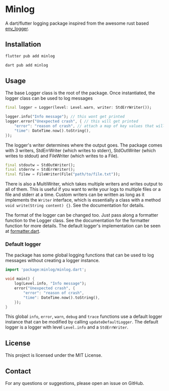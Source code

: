 # Minlog

A dart/flutter logging package inspired from the awesome rust based [env_logger](https://crates.io/crates/env_logger). 

## Installation
```bash
flutter pub add minlog

dart pub add minlog
```

## Usage
The base Logger class is the root of the package. Once instantiated, the logger class can be used to log messages

```dart
final logger = Logger(level: Level.warn, writer: StdErrWriter());

logger.info("Info message"); // this wont get printed
logger.error("Unexpected crash", { // this will get printed
    "error": "reason of crash", // attach a map of key values that will added to the error log
    "time": DateTime.now().toString(),
});

```

The logger's writer determines where the output goes. The package comes with 3 writers, StdErrWriter (which writes to stderr), StdOutWriter (which writes to stdout) and FileWriter (which writes to a File). 
```dart
final stdoutw = StdOutWriter();
final stderrw = StdErrWriter();
final filew = FileWriter(File("path/to/file.txt"));
```

There is also a MultiWriter, which takes multiple writers and writes output to all of them. This is useful if you want to write your logs to multiple files or a file and stderr at a time. Custom writers can be written as long as it implements the `Writer` interface, which is essentially a class with a method `void write(String content) {}`. See the documentation for details.

The format of the logger can be changed too. Just pass along a formatter function to the Logger class. See the documentation for the formatter function for more details. The default logger's implementation can be seen at [formatter.dart](lib/src/formatter.dart).

### Default logger
The package has some global logging functions that can be used to log messages without creating a logger instance. 

```dart
import 'package:minlog/minlog.dart';

void main() {
    log(Level.info, "Info message");
    error("Unexpected crash", {
        "error": "reason of crash",
        "time": DateTime.now().toString(),
    });
}
```

This global `info`, `error`, `warn`, `debug` and `trace` functions use a default logger instance that can be modified by calling `updateDefaultLogger`. The default logger is a logger with level `Level.info` and a `StdErrWriter`.


## License

This project is licensed under the MIT License.

## Contact

For any questions or suggestions, please open an issue on GitHub.
